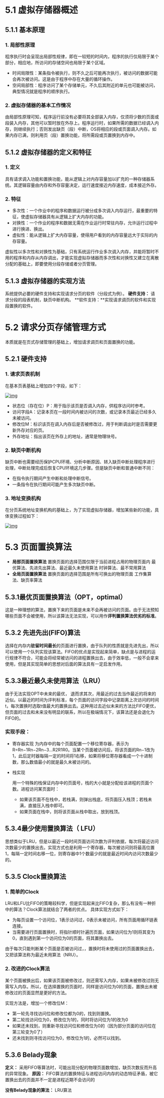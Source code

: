 # 5.1 虚拟存储器概述

## 5.1.1 基本原理

### 1. 局部性原理

程序执行时会呈现出局部性规律，即在一较短的时间内，程序的执行仅局限于某个部分，相应地，所访问的存储空间也局限于某个区域。

- 时间局限性：某条指令被执行，则不久之后可能再次执行，被访问的数据可能会再次被访问。这是由于程序中存在大量的循环操作。
- 空间局部性：程序访问了某个存储单元，不久后其附近的单元也可能被访问，典型情况就是程序的顺序执行。

### 2. 虚拟存储器的基本工作情况

由局部性原理可知，程序运行前没有必要将其全部装入内存，仅须将少数的页面或段装入内存，其他可以暂时放在外存上。程序运行时，如果所需的数据已经调入内存，则继续执行；否则发出缺页（段）中断，OS将相应的段或页面调入内存。如果内存已满，则利用页（段）置换功能，将所需段或页置换到内存中。

## 5.1.2 虚拟存储器的定义和特征

### 1. 定义

具有请求调入功能和置换功能，能从逻辑上对内存容量加以扩充的一种存储器系统。其逻辑容量由内存和外存容量决定，运行速度接近内存速度，成本接近外存。

### 2. 特征

- 多次性：一个作业中的程序和数据运行被分成多次调入内存运行，最重要的特征，使虚拟存储器具有从逻辑上扩大内存的功能。
- 对换性：一个作业的程序和数据无需在作业运行时常驻内存，允许运行过程中进行换进、换出。
- 虚拟性：能从逻辑上扩大内存容量，使得用户看到的内存容量远大于实际的内存容量。

虚拟性以多次性和对换性为基础，只有系统运行作业多次调入内存，并能将暂时不用的程序和内存从内存调出，才能实现虚拟存储器而多次性和对换性又建立在离散分配的基础上，即要使用分段存储或者分页管理。

## 5.1.3 虚拟存储器的实现方法

系统提供必要的硬件支持和实现请求分页的软件（分段式为例）。
**硬件支持：** 请求分段的段表机制，缺页中断机构。
**软件支持：**实现请求调页的软件和实现段置换的软件。

# 5.2 请求分页存储管理方式

本质就是在页式存储管理的基础上，增加请求调页和页面置换的功能。

## 5.2.1 硬件支持

### 1. 请求页表机制

在基本页表基础上增加四个字段，如下：



[![img](res/5.虚拟存储管理/wp_editor_md_9884220b2ee02c6df59560c6b36aed2e.jpg)](http://fangkaipeng.com/wp-content/uploads/2021/04/wp_editor_md_9884220b2ee02c6df59560c6b36aed2e.jpg)



- 状态位（存在位）P：用于指示该页是否调入内存，供程序访问时参考。
- 访问字段A：记录本页在一段时间内被访问的次数，或记录本页最近已经多久未被访问。
- 修改位M：标识该页在调入内存后是否被修改过，用于判断调出时是否需要更新外存对应的页。
- 外存地址：指出该页在外存上的地址，通常是物理块号。

### 2. 缺页中断机构

缺页中断也需要经历保护CPU环境、分析中断原因、转入缺页中断处理程序进行处理，中断处理完成后恢复CPU环境这几步骤。但是缺页中断和普通中断不同：

- 在指令执行期间产生中断和处理中断信号。
- 一条指令在执行期间可能产生多次缺页中断。

### 3. 地址变换机构

在分页系统地址变换机构的基础上，为了实现虚拟存储器，增加某些新的功能，具体变换过程如下：



[![img](res/5.虚拟存储管理/wp_editor_md_7e6548cc18c24214be1dd376f69b0ae8.jpg)](http://fangkaipeng.com/wp-content/uploads/2021/04/wp_editor_md_7e6548cc18c24214be1dd376f69b0ae8.jpg)



# 5.3 页面置换算法

- **局部页面置换算法**
    置换页面的选择范围仅限于当前进程占用的物理页面内
    最优算法、先进先出算法、最近最久未使用算法
    时钟算法、最不常用算法
- **全局页面置换算法**
    置换页面的选择范围是所有可换出的物理页面
    工作集算法、缺页率算法

## 5.3.1最优页面置换算法（OPT，optimal）

这是一种理想的算法，置换下来的页面是未来不会再被访问的页面。由于无法预知哪些页面不会被使用，所以该算法无法实现，可以用作**评判置换算法优劣的标准**。

## 5.3.2 先进先出(FIFO)算法

选择在内存内**驻留时间最长**的页面进行置换，由于队列的性质就是先进先出，所以可以使用一个队列实现该算法。FIFO的优点是实现起来简单，缺点是与进程的运行规律不符合，可能会将经常被访问的进程置换出去，由于效率低，一般不会拿来使用，但是其实现简单的思想对后面的算法具有一定启发作用。

## 5.3.3最近最久未使用算法（LRU）

由于无法实现OPT中未来的最优， 退而求其次，用最近的过去当作最近的将来的近似。以最近的时间为评判标准，每个页面的访问字段中记录距离上次访问的时间t，每次置换时选取t值最大的置换出去。这种用过去近似未来的方法比FIFO更优，但页面的过去和未来没有明显的联系，所以在极端情况下，该算法还是会退化为FIFO的。

### 实现手段：

- 寄存器实现
    为内存中的每个页面配置一个移位寄存器，表示为R=Rn−1Rn−2Rn−3…R2R1R0。当某个页面被访问后，将该页面的Rn−1改为1，此后定时器每隔一定的时间将1右移，如果将移位寄存器看成一个十进制数，那么数值最小的就是最久未被访问的。

- 栈实现

    用一个特殊的栈保证内存中的页面号，栈的大小就是分配给该进程的页面个数。进程访问某页面时：

    

    - 如果该页面不在栈中，若栈满，则弹出栈底，将页面压入栈顶；若栈未满，直接压入栈中即可。
    - 如果页面在栈中，则将该页面从栈中取出，放到栈顶。

## 5.3.4最少使用置换算法（ LFU）

思想类似于LRU，但是以最近一段时间页面访问次数为评判依据，每次将最近访问次数最少的置换出去。实现方式也是利用一个寄存器，每次被访问则将最高位置1，每隔一定时间右移一位，则寄存器中1个数最少的就是最近时间内访问次数最少的。

## 5.3.5 Clock置换算法

### 1. 简单的Clock

LRU和LFU比FIFO的策略较科学，但是实现起来比FIFO复杂，那么有没有一种折中的算法？Clock算法就结合了两者的优点。
具体实现方式如下：

- 为每页设置一个访问位，1表示访问过，0表示未被访问，所有页面用循环链表连接。
- 当需要进行页面置换时，将指针顺时针遍历页面，如果访问位为1则将其变为0，直到遇到第一个访问位为0的页面，将其置换出去。

由于每次只能判断某个页面是否被访问过，，置换时将未使用过的页面置换出去，又把该算法称为最近未用算法（NRU）。

### 2. 改进的Clock算法

某个页面被换出后，如果该页面被修改过，则还需写入内存，如果未被修改过则无需写入内存。所以，在选择置换的页面时，同样是访问位为0的页面，置换出未被修改过的页面显然是更好的方法。

实现方法是，增加一个修改位M：

- 第一轮先寻找访问位和修改位都为0的，找到则置换。
- 第二轮找访问位为0，修改位为1的，同时将访问位为1的改为0
- 如果还未找到，则重新寻找访问位和修改位为0的（因为部分页面的访问位在第三轮变为0了）
- 还未找到则寻找访问位为0，修改位为1的，必然可以找到。

## 5.3.6 Belady现象

**定义：** 采用FIFO等算法时，可能出现分配的物理页面数增加，缺页次数反而升高的异常现象。
**原因：** FIFO算法的置换特征与进程访问内存的动态特征矛盾，被它置换出去的页面并不一定是进程近期不会访问的

**没有Belady现象的算法：** LRU算法